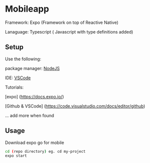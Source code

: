 # Mobileapp

Framework: Expo (Framework on top of Reactive Native)

Lanaguage: Typescript ( Javascript with type definitions added)


## Setup

Use the following:

package manager: [NodeJS](https://nodejs.org/en/download/)

IDE: [VSCode](https://code.visualstudio.com/download)


Tutorials:

[expo] (https://docs.expo.io/)

[Github & VSCode] (https://code.visualstudio.com/docs/editor/github)

... add more when found


## Usage

Download expo go for mobile

```bash
cd (repo directory) eg. cd my-project
expo start
```


